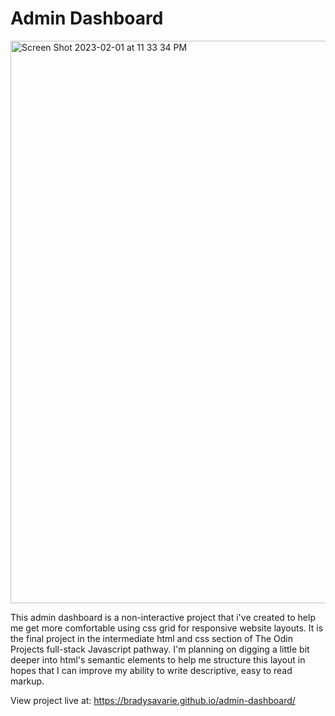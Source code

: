 # Admin Dashboard

<img width="900" alt="Screen Shot 2023-02-01 at 11 33 34 PM" src="https://user-images.githubusercontent.com/106128212/216232352-bdb7ed9c-333c-4268-8343-f48f2586e37d.png">

This admin dashboard is a non-interactive project that i've created to help me get more comfortable using css grid for responsive website layouts. It is the final project in the intermediate html and css section of The Odin Projects full-stack Javascript pathway. I'm planning on digging a little bit deeper into html's semantic elements to help me structure this layout in hopes that I can improve my ability to write descriptive, easy to read markup.

View project live at: https://bradysavarie.github.io/admin-dashboard/
